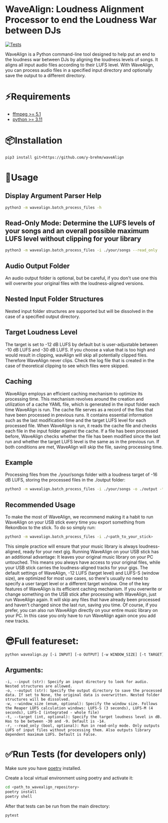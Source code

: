 # WaveAlign: Loudness Alignment Processor to end the Loudness War between DJs
[![Tests](https://github.com/y-brehm/waveAlign/actions/workflows/run_tests.yml/badge.svg)](https://github.com/y-brehm/waveAlign/actions/workflows/run_tests.yml)

WaveAlign is a Python command-line tool designed to help put an end to the loudness war between DJs by aligning the loudness levels of songs. 
It aligns all input audio files according to their LUFS level. With WaveAlign, you can process audio files in a specified input directory and optionally save the output to a different directory.

# ⚡️Requirements
* [ffmpeg >= 5.1](https://ffmpeg.org/)
* [python >= 3.11](https://www.python.org/)

# 📦Installation
```bash
pip3 install git+https://github.com/y-brehm/waveAlign
```

# 🚀Usage

## Display Argument Parser Help
```bash
python3 -m wavealign.batch_process_files -h
```
## Read-Only Mode: Determine the LUFS levels of your songs and an overall possible maximum LUFS level without clipping for your library

````bash
python3 -m wavealign.batch_process_files -i ./your/songs --read_only
````

## Audio Output Folder

An audio output folder is optional, but be careful, if you don't use one this will overwrite your original files with the loudness-aligned versions.

## Nested Input Folder Structures

Nested input folder structures are supported but will be dissolved in the case of a specified output directory.

## Target Loudness Level

The target is set to -12 dB LUFS by default but is user-adjustable between -10 dB LUFS and -30 dB LUFS.
If you choose a value that is too high and would result in clipping, wavAlign will skip all potentially clipped files.
Therefore WaveAlign never clips. Check the log file that is created in the case of theoretical clipping to see which files were skipped.

## Caching
WaveAlign employs an efficient caching mechanism to optimize its processing time. 
This mechanism revolves around the creation and utilization of a cache YAML file, which is generated in the input folder each time WaveAlign is run.
The cache file serves as a record of the files that have been processed in previous runs. 
It contains essential information such as the last modification time and the target LUFS level for each processed file.
When WaveAlign is run, it reads the cache file and checks each file in the input folder against the cache. 
If a file has been processed before, WaveAlign checks whether the file has been modified since the last run and whether the target LUFS level is the same as in the previous run. 
If both conditions are met, WaveAlign will skip the file, saving processing time.

## Example

Processing files from the ./your/songs folder with a loudness target of -16 dB LUFS, storing the processed files in the ./output folder:

````bash
python3 -m wavealign.batch_process_files -i ./your/songs -o ./output -t -16
````

## Recommended Usage
To make the most of WaveAlign, we recommend making it a habit to run WaveAlign on your USB stick every time you export something from Rekordbox to the stick.
To do so simply run:
````bash
python3 -m wavealign.batch_process_files -i ./<path_to_your_stick>
````
This simple practice will ensure that your music library is always loudness-aligned, ready for your next gig.
Running WaveAlign on your USB stick has an additional advantage: It leaves your original music library on your PC untouched. 
This means you always have access to your original files, while your USB stick carries the loudness-aligned tracks for your gigs.
The default settings of WaveAlign, -12 LUFS (target level) and LUFS-S (window size), are optimized for most use cases, so there's usually no need to specify a user target level or a different target window.
One of the key features of WaveAlign is its efficient caching mechanism. 
If you overwrite or change something on the USB stick after processing with WaveAlign, just run WaveAlign again. 
It will skip any files that have already been processed and haven't changed since the last run, saving you time.
Of course, if you prefer, you can also run WaveAlign directly on your entire music library on your PC. In this case you only have to run WaveAlign again once you add new tracks. 

# 😎Full featureset:
```bash
python wavealign.py [-i INPUT] [-o OUTPUT] [-w WINDOW_SIZE] [-t TARGET] [-r]
```

## Arguments:

    -i, --input (str): Specify an input directory to look for audio. Nested structures are allowed.
    -o, --output (str): Specify the output directory to save the processed data. If set to None, the original data is overwritten. Nested folder structures will be dissolved.
    -w, --window_size (enum, optional): Specify the window size. Follows the Reaper LUFS calculation windows: LUFS-S (3 seconds), LUFS-M (4 seconds), LUFS-I (integrated - whole file)
    -t, --target (int, optional): Specify the target loudness level in dB. Has to be between -30 and -9. Default is -14.
    -r, --read_only (bool, optional): Run in read-only mode. Only outputs LUFS of input files without processing them. Also outputs library dependent maximum LUFS. Default is False.

# ✅Run Tests (for developers only)
Make sure you have [poetry](https://python-poetry.org/) installed.

Create a local virtual environment using poetry and activate it:
```bash
cd <path_to_wavealign_repository>
poetry install
poetry shell
```
After that tests can be run from the main directory:
```bash
pytest
```
